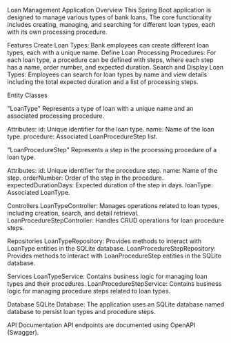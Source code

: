 
Loan Management Application
Overview
This Spring Boot application is designed to manage various types of bank loans. The core functionality includes creating, managing, and searching for different loan types, each with its own processing procedure.

Features
Create Loan Types: Bank employees can create different loan types, each with a unique name.
Define Loan Processing Procedures: For each loan type, a procedure can be defined with steps, where each step has a name, order number, and expected duration.
Search and Display Loan Types: Employees can search for loan types by name and view details including the total expected duration and a list of processing steps.


Entity Classes

"LoanType"
Represents a type of loan with a unique name and an associated processing procedure.

Attributes:
id: Unique identifier for the loan type.
name: Name of the loan type.
procedure: Associated LoanProcedureStep list.


"LoanProcedureStep"
Represents a step in the processing procedure of a loan type.

Attributes:
id: Unique identifier for the procedure step.
name: Name of the step.
orderNumber: Order of the step in the procedure.
expectedDurationDays: Expected duration of the step in days.
loanType: Associated LoanType.

Controllers
LoanTypeController: Manages operations related to loan types, including creation, search, and detail retrieval.
LoanProcedureStepController: Handles CRUD operations for loan procedure steps.


Repositories
LoanTypeRepository: Provides methods to interact with LoanType entities in the SQLite database.
LoanProcedureStepRepository: Provides methods to interact with LoanProcedureStep entities in the SQLite database.


Services
LoanTypeService: Contains business logic for managing loan types and their procedures.
LoanProcedureStepService: Contains business logic for managing procedure steps related to loan types.

Database
SQLite Database: The application uses an SQLite database named database to persist loan types and procedure steps.

API Documentation
API endpoints are documented using OpenAPI (Swagger). 